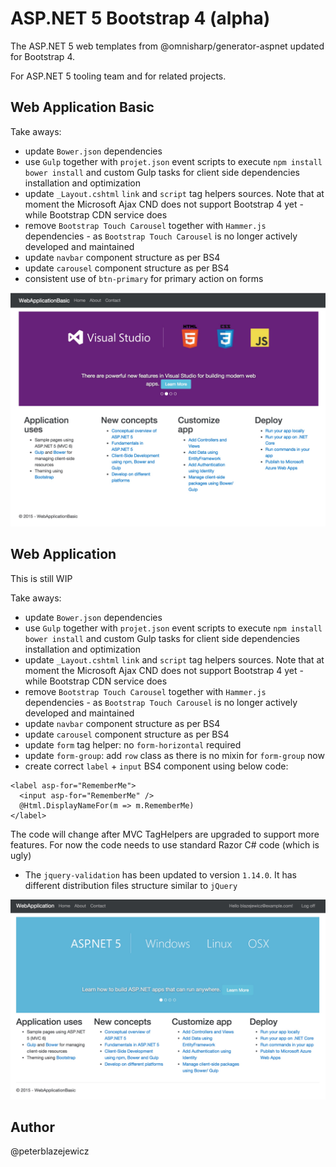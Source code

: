 # ASP.NET 5 Bootstrap 4 (alpha)

The ASP.NET 5 web templates from @omnisharp/generator-aspnet updated for Bootstrap 4.

For ASP.NET 5 tooling team and for related projects.

## Web Application Basic

Take aways:
* update `Bower.json` dependencies
* use `Gulp` together with `projet.json` event scripts to execute `npm install` `bower install` and custom Gulp tasks for client side dependencies installation and optimization
* update `_Layout.cshtml` `link` and `script` tag helpers sources. Note that at moment the Microsoft Ajax CND does not support Bootstrap 4 yet - while Bootstrap CDN service does
* remove `Bootstrap Touch Carousel` together with `Hammer.js` dependencies - as `Bootstrap Touch Carousel` is no longer actively developed and maintained
* update `navbar` component structure as per BS4
* update `carousel` component structure as per BS4
* consistent use of `btn-primary` for primary action on forms

![Web Application Basic](assets/20150822103303.jpg)

## Web Application

This is still WIP

Take aways:
* update `Bower.json` dependencies
* use `Gulp` together with `projet.json` event scripts to execute `npm install` `bower install` and custom Gulp tasks for client side dependencies installation and optimization
* update `_Layout.cshtml` `link` and `script` tag helpers sources. Note that at moment the Microsoft Ajax CND does not support Bootstrap 4 yet - while Bootstrap CDN service does
* remove `Bootstrap Touch Carousel` together with `Hammer.js` dependencies - as `Bootstrap Touch Carousel` is no longer actively developed and maintained
* update `navbar` component structure as per BS4
* update `carousel` component structure as per BS4
* update `form` tag helper: no `form-horizontal` required
* update `form-group`: add `row` class as there is no mixin for `form-group` now
* create correct `label` + `input` BS4 component using below code:
```cshtml
<label asp-for="RememberMe">
  <input asp-for="RememberMe" />
  @Html.DisplayNameFor(m => m.RememberMe)
</label>
```
The code will change after MVC TagHelpers are upgraded to support more features. For now the code needs to use standard Razor C# code (which is ugly)
* The `jquery-validation` has been updated to version `1.14.0`. It has different distribution files structure similar to `jQuery`

![Web Application](assets/20150824235725.jpg)

## Author

@peterblazejewicz
